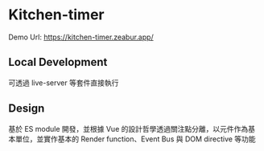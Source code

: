 # Kitchen-timer

Demo Url: https://kitchen-timer.zeabur.app/

## Local Development

可透過 live-server 等套件直接執行

## Design

基於 ES module 開發，並根據 Vue 的設計哲學透過關注點分離，以元件作為基本單位，並實作基本的 Render function、Event Bus 與 DOM directive 等功能
